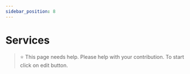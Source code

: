 ```yaml
---
sidebar_position: 8
---
```


# Services

 > ⭐️ This page needs help. Please help with your contribution. To start click on edit button.